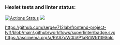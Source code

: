 ### Hexlet tests and linter status:
[![Actions Status](https://github.com/sergey712lab/frontend-project-lvl1/workflows/hexlet-check/badge.svg)](https://github.com/sergey712lab/frontend-project-lvl1/actions)
<a href="https://codeclimate.com/github/sergey712lab/frontend-project-lvl1/maintainability"><img src="https://api.codeclimate.com/v1/badges/3116f944b4634327c8b0/maintainability" /></a>

https://github.com/sergey712lab/frontend-project-lvl1/blob/main/.github/workflows/superlinter/badge.svg
https://asciinema.org/a/RASZoW0bVP1aBi1Wfd1t9SoIc
